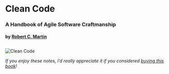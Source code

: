 # Clean Code

### A Handbook of Agile Software Craftmanship

#### by [Robert C. Martin](https://www.goodreads.com/author/show/45372.Robert_C_Martin)

##

![Clean Code](https://m.media-amazon.com/images/I/51E2055ZGUL._SL1000_.jpg "Clean Code cover")

*If you enjoy these notes, I’d really appreciate it if you considered [buying this book](https://www.amazon.com/Clean-Code-Handbook-Software-Craftsmanship/dp/0132350882)!*